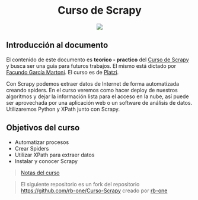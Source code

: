 <div align="center">
    <h1>Curso de Scrapy</h1>
    <img src="https://imgur.com/KaVGYiK.png" width="">
</div>

## Introducción al documento

El contenido de este documento es **teorico - practico** del [Curso de Scrapy](https://platzi.com/cursos/scrapy/) y busca ser una guía para futuros trabajos. El mismo está dictado por [Facundo García Martoni](https://platzi.com/profesores/facmartoni/). El curso es de [Platzi](https://platzi.com).

Con Scrapy podemos extraer datos de Internet de forma automatizada creando spiders. En el curso veremos como hacer deploy de nuestros algoritmos y dejar la información lista para el acceso en la nube, así puede ser aprovechada por una aplicación web o un software de análisis de datos. Utilizaremos Python y XPath junto con Scrapy.


## Objetivos del curso
- Automatizar procesos
- Crear Spiders
- Utilizar XPath para extraer datos
- Instalar y conocer Scrapy

> [Notas del curso](Notes/notes.md)

> El siguiente repositorio es un fork del repositorio https://github.com/rb-one/Curso-Scrapy creado por [rb-one](https://github.com/rb-one)